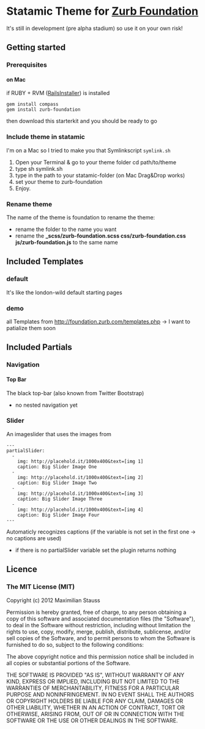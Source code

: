 # Statamic Theme for [Zurb Foundation](http://foundation.zurb.com)
It's still in development (pre alpha stadium) so use it on your own risk!

## Getting started
### Prerequisites
#### on Mac
if RUBY + RVM ([RailsInstaller](http://railsinstaller.org/#osx)) is installed

	gem install compass
	gem install zurb-foundation
	
then download this starterkit and you should be ready to go


### Include theme in statamic
I'm on a Mac so I tried to make you that Symlinkscript `symlink.sh`

1. Open your Terminal & go to your theme folder cd path/to/theme
2. type sh symlink.sh
3. type in the path to your statamic-folder (on Mac Drag&Drop works)
4. set your theme to zurb-foundation
5. Enjoy.



### Rename theme
The name of the theme is foundation to rename the theme:
- rename the folder to the name you want
- rename the **_scss/zurb-foundation.scss css/zurb-foundation.css js/zurb-foundation.js** to the same name

## Included Templates
### default
It's like the london-wild default starting pages

### demo
all Templates from http://foundation.zurb.com/templates.php -> I want to patialize them soon

## Included Partials
### Navigation
#### Top Bar
The black top-bar (also known from Twitter Bootstrap)
- no nested navigation yet

### Slider
An imageslider that uses the images from

	---
	partialSlider:
	  -
        img: http://placehold.it/1000x400&text=[img 1]
    	caption: Big Slider Image One
  	  - 
        img: http://placehold.it/1000x400&text=[img 2]
    	caption: Big Slider Image Two
  	  - 
        img: http://placehold.it/1000x400&text=[img 3]
        caption: Big Slider Image Three
      - 
        img: http://placehold.it/1000x400&text=[img 4]
        caption: Big Slider Image Four
    ---
    
Automaticly recognizes captions (if the variable is not set in the first one -> no captions are used)

- if there is no partialSlider variable set the plugin returns nothing

## Licence
### The MIT License (MIT)
Copyright (c) 2012 Maximilian Stauss

Permission is hereby granted, free of charge, to any person obtaining a copy of this software and associated documentation files (the "Software"), to deal in the Software without restriction, including without limitation the rights to use, copy, modify, merge, publish, distribute, sublicense, and/or sell copies of the Software, and to permit persons to whom the Software is furnished to do so, subject to the following conditions:

The above copyright notice and this permission notice shall be included in all copies or substantial portions of the Software.

THE SOFTWARE IS PROVIDED "AS IS", WITHOUT WARRANTY OF ANY KIND, EXPRESS OR IMPLIED, INCLUDING BUT NOT LIMITED TO THE WARRANTIES OF MERCHANTABILITY, FITNESS FOR A PARTICULAR PURPOSE AND NONINFRINGEMENT. IN NO EVENT SHALL THE AUTHORS OR COPYRIGHT HOLDERS BE LIABLE FOR ANY CLAIM, DAMAGES OR OTHER LIABILITY, WHETHER IN AN ACTION OF CONTRACT, TORT OR OTHERWISE, ARISING FROM, OUT OF OR IN CONNECTION WITH THE SOFTWARE OR THE USE OR OTHER DEALINGS IN THE SOFTWARE.
	